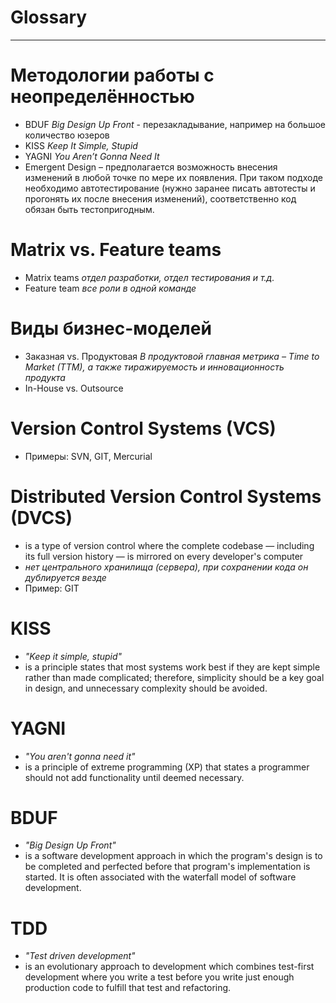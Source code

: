 # Glossary

---

# Методологии работы с неопределённостью
- BDUF _Big Design Up Front_ - перезакладывание, например на большое количество юзеров
- KISS _Keep It Simple, Stupid_
- YAGNI _You Aren’t Gonna Need It_
- Emergent Design – предполагается возможность внесения изменений в любой точке по мере их появления. При таком подходе необходимо автотестирование (нужно заранее писать автотесты и прогонять их после внесения изменений), соответственно код обязан быть тестопригодным.

# Matrix vs. Feature teams
- Matrix teams _отдел разработки, отдел тестирования и т.д._
- Feature team _все роли в одной команде_

# Виды бизнес-моделей
- Заказная vs. Продуктовая _В продуктовой главная метрика – Time to Market (TTM), а также тиражируемость и инновационность продукта_
- In-House vs. Outsource

# Version Control Systems (VCS)
- Примеры: SVN, GIT, Mercurial

# Distributed Version Control Systems (DVCS)
- is a type of version control where the complete codebase — including its full version history — is mirrored on every developer's computer
- _нет центрального хранилища (сервера), при сохранении кода он дублируется везде_
- Пример: GIT

# KISS 
- _"Keep it simple, stupid"_
- is a principle states that most systems work best if they are kept simple rather than made complicated; therefore, simplicity should be a key goal in design, and unnecessary complexity should be avoided.

# YAGNI 
- _"You aren't gonna need it"_
- is a principle of extreme programming (XP) that states a programmer should not add functionality until deemed necessary. 

# BDUF
- _"Big Design Up Front"_
- is a software development approach in which the program's design is to be completed and perfected before that program's implementation is started. It is often associated with the waterfall model of software development.

# TDD 
- _"Test driven development"_
- is an evolutionary approach to development which combines test-first development where you write a test before you write just enough production code to fulfill that test and refactoring.
